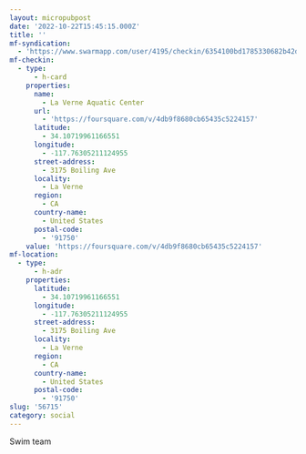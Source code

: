```yaml
---
layout: micropubpost
date: '2022-10-22T15:45:15.000Z'
title: ''
mf-syndication:
  - 'https://www.swarmapp.com/user/4195/checkin/6354100bd1785330682b42dd'
mf-checkin:
  - type:
      - h-card
    properties:
      name:
        - La Verne Aquatic Center
      url:
        - 'https://foursquare.com/v/4db9f8680cb65435c5224157'
      latitude:
        - 34.10719961166551
      longitude:
        - -117.76305211124955
      street-address:
        - 3175 Boiling Ave
      locality:
        - La Verne
      region:
        - CA
      country-name:
        - United States
      postal-code:
        - '91750'
    value: 'https://foursquare.com/v/4db9f8680cb65435c5224157'
mf-location:
  - type:
      - h-adr
    properties:
      latitude:
        - 34.10719961166551
      longitude:
        - -117.76305211124955
      street-address:
        - 3175 Boiling Ave
      locality:
        - La Verne
      region:
        - CA
      country-name:
        - United States
      postal-code:
        - '91750'
slug: '56715'
category: social
---
```

Swim team
